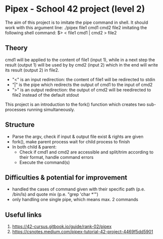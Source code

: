 # Pipex - School 42 project (level 2)
The aim of this project is to imitate the pipe command in shell.
It should work with this argument line: ./pipex file1 cmd1 cmd2 file2 imitating the following shell command: $> < file1 cmd1 | cmd2 > file2

## Theory
cmd1 will be applied to the content of file1 (input 1), while in a next step the result (output 1) will be used by by cmd2 (input 2) which in the end will write its result (output 2) in file2.
- "<" is an input redirection: the content of file1 will be redirected to stdin
- "|" is the pipe which redirects the output of cmd1 to the input of cmd2
- ">" is an output redirection: the output of cmd2 will be reedirected to file2 instead of the default stdout

This project is an introduction to the fork() function which creates two sub-processes running simultaneously.

## Structure
- Parse the argv, check if input & output file exist & rights are given
- fork(), make parent process wait for child process to finish
- In both child & parent:
    - Check if cmd1 and cmd2 are accessible and split/trim according to their format, handle command errors
    - Execute the command(s)

## Difficulties & potential for improvement
- handled the cases of command given with their specific path (p.e. /bin/ls) and quote mix (p.e. "grep 'char *'")
- only handling one single pipe, which means max. 2 commands

## Useful links
1. https://42-cursus.gitbook.io/guide/rank-02/pipex
2. https://csnotes.medium.com/pipex-tutorial-42-project-4469f5dd5901

